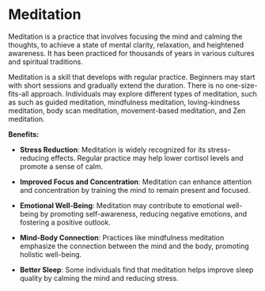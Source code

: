 # Meditation

Meditation is a practice that involves focusing the mind and calming the thoughts, to achieve a state of mental clarity, relaxation, and heightened awareness. It has been practiced for thousands of years in various cultures and spiritual traditions.

Meditation is a skill that develops with regular practice. Beginners may start with short sessions and gradually extend the duration. There is no one-size-fits-all approach. Individuals may explore different types of meditation, such as such as guided meditation, mindfulness meditation, loving-kindness meditation, body scan meditation, movement-based meditation, and Zen meditation.

**Benefits:**

* **Stress Reduction**: Meditation is widely recognized for its stress-reducing effects. Regular practice may help lower cortisol levels and promote a sense of calm.

* **Improved Focus and Concentration**: Meditation can enhance attention and concentration by training the mind to remain present and focused.

* **Emotional Well-Being**: Meditation may contribute to emotional well-being by promoting self-awareness, reducing negative emotions, and fostering a positive outlook.

* **Mind-Body Connection**: Practices like mindfulness meditation emphasize the connection between the mind and the body, promoting holistic well-being.

* **Better Sleep**: Some individuals find that meditation helps improve sleep quality by calming the mind and reducing stress.

